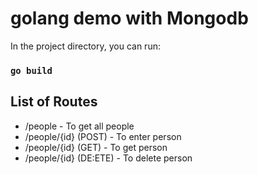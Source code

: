 # golang demo with Mongodb

In the project directory, you can run:

### `go build`

## List of Routes
- /people - To get all people
- /people/{id} (POST) - To enter person 
- /people/{id} (GET) - To get person 
- /people/{id} (DE:ETE) - To delete person 
